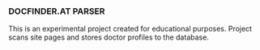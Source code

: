 ### DOCFINDER.AT PARSER

This is an experimental project created for educational purposes. 
Project scans site pages and stores doctor profiles to the database.